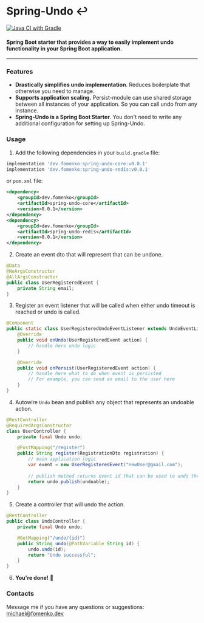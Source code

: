 # Spring-Undo ↩️ 
[![Java CI with Gradle](https://github.com/michaelfmnk/spring-undo/actions/workflows/gradle.yml/badge.svg)](https://github.com/michaelfmnk/spring-undo/actions/workflows/gradle.yml)

#### Spring Boot starter that provides a way to easily implement undo functionality in your Spring Boot application.


---
### Features
 - **Drastically simplifies undo implementation**. Reduces boilerplate that otherwise you need to manage.
 - **Supports application scaling.** Persist-module can use shared storage between all instances of your application. So you can call undo from any instance.
 - **Spring-Undo is a Spring Boot Starter**. You don't need to write any additional configuration for setting up Spring-Undo.

### Usage

1. Add the following dependencies in your `build.gradle` file:

```groovy
implementation 'dev.fomenko:spring-undo-core:v0.0.1'
implementation 'dev.fomenko:spring-undo-redis:v0.0.1'
```
or `pom.xml` file:

```xml
<dependency>
    <groupId>dev.fomenko</groupId>
    <artifactId>spring-undo-core</artifactId>
    <version>0.0.1</version>
</dependency>
<dependency>
    <groupId>dev.fomenko</groupId>
    <artifactId>spring-undo-redis</artifactId>
    <version>0.0.1</version>
</dependency>
```
2. Create an event dto that will represent that can be undone.
```java
@Data
@NoArgsConstructor
@AllArgsConstructor
public class UserRegisteredEvent {
    private String email;
}
```

3. Register an event listener that will be called when either undo timeout is reached or undo is called.

```java
@Component
public static class UserRegisteredUndoEventListener extends UndoEventListener<UserRegisteredEvent> {
    @Override
    public void onUndo(UserRegisteredEvent action) {
        // handle here undo logic
    }

    @Override
    public void onPersist(UserRegisteredEvent action) {
        // handle here what to do when event is persisted
        // For example, you can send an email to the user here
    }
}
```

4. Autowire `Undo` bean and publish any object that represents an undoable action.

```java
@RestController
@RequiredArgsConstructor
class UserController {
    private final Undo undo;

    @PostMapping("/register")
    public String register(RegistrationDto registration) {
        // main application logic
        var event = new UserRegisteredEvent("newUser@gmail.com");
        
        // publish method returns event id that can be used to undo the action
        return undo.publish(undoable);
    }
}
```

5. Create a controller that will undo the action.

```java
@RestController
public class UndoController {
    private final Undo undo;

    @GetMapping("/undo/{id}")
    public String undo(@PathVariable String id) {
        undo.undo(id);
        return "Undo successful";
    }
}
```

6. **You're done!** 🎉

### Contacts
Message me if you have any questions or suggestions: [michael@fomenko.dev](mailto:michael@fomenko.dev)

